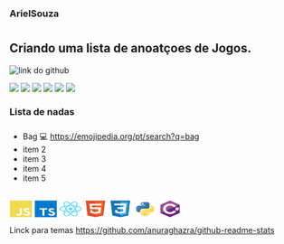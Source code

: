 ### ArielSouza <h1>

## Criando uma lista de anoatçoes de Jogos.

![link do github](https://github.com/ArielForza)
<div> 
  <a href="https://github.com/ArielForza"_blank"><img src="https://img.shields.io/badge/GitHub-100000?style=for-the-badge&logo=github&logoColor=white" target="_blank"></a>
  <a href="https://www.youtube.com/channel/UCwEGvMwR6OJ7M-S9jZIKqNw" target="_blank"><img src="https://img.shields.io/badge/YouTube-FF0000?style=for-the-badge&logo=youtube&logoColor=white" target="_blank"></a>
 <a href="https://www.twitch.tv/arielforza" target="_blank"><img src="https://img.shields.io/badge/Twitch-9146FF?style=for-the-badge&logo=twitch&logoColor=white" target="_blank"></a>
 <a href="https://discord.gg/GbVQJVm7" target="_blank"><img src="https://img.shields.io/badge/Discord-7289DA?style=for-the-badge&logo=discord&logoColor=white" target="_blank"></a> 
<a href="https://steamcommunity.com/profiles/76561198168910484/"_blank"><img src="https://img.shields.io/badge/Steam-000000?style=for-the-badge&logo=steam&logoColor=white"></a>
 <a href="https://account.xbox.com/pt-BR/Profile?xr=mebarnav&csrf=3xj0jS2AzNjnxIorDuo19XrSt3TDuwaJJH0WwUrKkQrOLOpTBkuJwdBA0uDweI8xXJRla4Vx_F5XvEAvlHwl2jGJ4fI1&wa=wsignin1.0"_blank"><img src="https://img.shields.io/badge/Xbox-107C10?style=for-the-badge&logo=xbox&logoColor=white" target="_blank"></a>
</div>

### Lista de nadas <h5>

* Bag 💻 <https://emojipedia.org/pt/search?q=bag>
* item 2 
* item 3
* item 4
* item 5


<div style="display: inline_block"><br>
  <img align="center" alt="Rafa-Js" height="30" width="40" src="https://raw.githubusercontent.com/devicons/devicon/master/icons/javascript/javascript-plain.svg">
  <img align="center" alt="Rafa-Ts" height="30" width="40" src="https://raw.githubusercontent.com/devicons/devicon/master/icons/typescript/typescript-plain.svg">
  <img align="center" alt="Rafa-React" height="30" width="40" src="https://raw.githubusercontent.com/devicons/devicon/master/icons/react/react-original.svg">
  <img align="center" alt="Rafa-HTML" height="30" width="40" src="https://raw.githubusercontent.com/devicons/devicon/master/icons/html5/html5-original.svg">
  <img align="center" alt="Rafa-CSS" height="30" width="40" src="https://raw.githubusercontent.com/devicons/devicon/master/icons/css3/css3-original.svg">
  <img align="center" alt="Rafa-Python" height="30" width="40" src="https://raw.githubusercontent.com/devicons/devicon/master/icons/python/python-original.svg">
  <img align="center" alt="Rafa-Csharp" height="30" width="40" src="https://raw.githubusercontent.com/devicons/devicon/master/icons/csharp/csharp-original.svg">
</div>


Linck para temas https://github.com/anuraghazra/github-readme-stats
